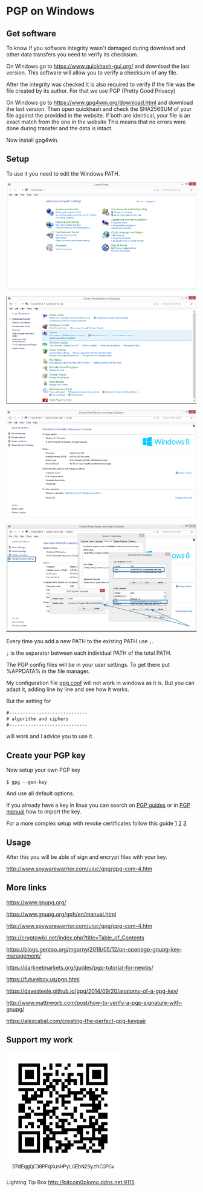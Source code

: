 # PGP on Windows 

## Get software

To know if you software integrity wasn't damaged during download and other data
transfers you need to verify its checksum.

On Windows go to https://www.quickhash-gui.org/ and download the last
version. This software will allow you to verify a checksum of any file.

After the integrity was checked it is also required to verify if the file was
the file created by its author. For that we use PGP (Pretty Good Privacy)

On Windows go to https://www.gpg4win.org/download.html and download the last
version. Then open quickhash and check the SHA256SUM of your file against the
provided in the website. If both are identical, your file is an exact match from
the one in the website This means that no errors were done during transfer and
the data is intact.

Now install gpg4win. 

## Setup 

To use it you need to edit the Windows PATH.

![alttext](https://github.com/InserirAquiNome/crypto/blob/master/static/image/4_noname_1.png "Logo Title Text 1") 

![alttext](https://github.com/InserirAquiNome/crypto/blob/master/static/image/4_noname_2.png "Logo Title Text 1") 

![alttext](https://github.com/InserirAquiNome/crypto/blob/master/static/image/4_noname_3.png "Logo Title Text 1") 

![alttext](https://github.com/InserirAquiNome/crypto/blob/master/static/image/4_noname_4.png "Logo Title Text 1") 

Every time you add a new PATH to the existing PATH use `;`.

`;` is the separator between each individual PATH of the total PATH. 

The PGP config files will be in your user settings. To get there put %APPDATA% in
the file manager.

My configuration file [gpg.conf](https://github.com/InserirAquiNome/crypto/blob/master/config/gpg.conf)
will not work in windows as it is. But you can adapt it, adding line by line and see how
it works. 

But the setting for 
```
#-----------------------------                                                                                                              
# algorithm and ciphers                                                                                                                     
#-----------------------------  
```
will work and I advice you to use it.

## Create your PGP key

Now setup your own PGP key 

`$ gpg --gen-key`

And use all default options.

If you already have a key in linux you can search on [PGP
guides](http://www.spywarewarrior.com/uiuc/gpg/gpg-com-4.htm) or in [PGP manual](https://www.gnupg.org/gph/en/manual.html) how to import
the key.

For a more complex setup with revoke certificates follow this guide [1](https://alexcabal.com/creating-the-perfect-gpg-keypair) [2](https://github.com/InserirAquiNome/articles/blob/master/misc/PGP2.md) [3](https://github.com/InserirAquiNome/crypto/blob/master/0_PGP.md#creating-the-perfect-gpg-keypair)

## Usage 

After this you will be able of sign and encrypt files with your key.

http://www.spywarewarrior.com/uiuc/gpg/gpg-com-4.htm


## More links

https://www.gnupg.org/

https://www.gnupg.org/gph/en/manual.html

http://www.spywarewarrior.com/uiuc/gpg/gpg-com-4.htm

http://cryptowiki.net/index.php?title=Table_of_Contents

https://blogs.gentoo.org/mgorny/2018/05/12/on-openpgp-gnupg-key-management/

https://darknetmarkets.org/guides/pgp-tutorial-for-newbs/

https://futureboy.us/pgp.html

https://davesteele.github.io/gpg/2014/09/20/anatomy-of-a-gpg-key/

http://www.mattnworb.com/post/how-to-verify-a-pgp-signature-with-gnupg/

https://alexcabal.com/creating-the-perfect-gpg-keypair


## Support my work

![alt text](https://github.com/InserirAquiNome/crypto/blob/master/static/image/donate.png "Logo Title Text 1")

Lighting Tip Box
http://bitcoin0plomo.ddns.net:9115
